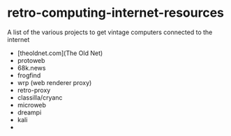 # retro-computing-internet-resources
A list of the various projects to get vintage computers connected to the internet


- [theoldnet.com](The Old Net)
- protoweb
- 68k.news
- frogfind
- wrp (web renderer proxy)
- retro-proxy
- classilla/cryanc
- microweb
- dreampi
- kali
- 
